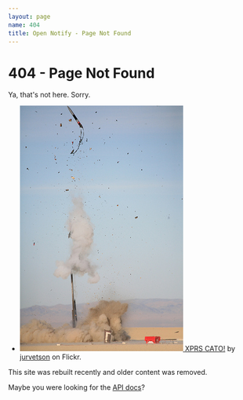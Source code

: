 ```yaml
---
layout: page
name: 404
title: Open Notify - Page Not Found
---
```


# 404 - Page Not Found

Ya, that's not here. Sorry.

<ul class="thumbnails">
  <li class="span4">
    <a href="http://www.flickr.com/photos/jurvetson/252084585/" class="thumbnail">
      <img src="/img/XPRS_CATO_jurvetson.jpg" class="img-rounded">
    </a>
    <a href="http://www.flickr.com/photos/jurvetson/252084585/">XPRS CATO!</a> by <a href="">jurvetson</a> on Flickr.
  </li>
</ul>

This site was rebuilt recently and older content was removed.

Maybe you were looking for the [API docs]()?
